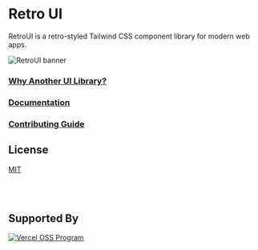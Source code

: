 # Retro UI

RetroUI is a retro-styled Tailwind CSS component library for modern web apps.

![RetroUI banner](./public/banner.png)

### [Why Another UI Library?](https://www.youtube.com/watch?v=7goHwy6k3gU)

### [Documentation](https://retroui.dev/docs)

### [Contributing Guide](./CONTRIBUTING.md)

## License

[MIT](./LICENCE.md)

<br />
<br />

## Supported By

<a href="https://vercel.com/oss"><img alt="Vercel OSS Program" src="https://vercel.com/oss/program-badge.svg" /></a>
